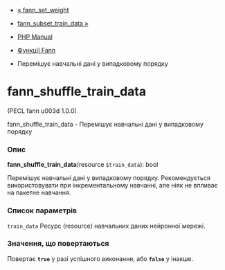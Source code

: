 - [« fann_set_weight](function.fann-set-weight.md)
- [fann_subset_train_data »](function.fann-subset-train-data.md)

- [PHP Manual](index.md)
- [Функції Fann](ref.fann.md)
- Перемішує навчальні дані у випадковому порядку

# fann_shuffle_train_data

(PECL fann u003d 1.0.0)

fann_shuffle_train_data - Перемішує навчальні дані у випадковому
порядку

### Опис

**fann_shuffle_train_data**(resource `$train_data`): bool

Перемішує навчальні дані у випадковому порядку. Рекомендується
використовувати при інкрементальному навчанні, але ніяк не впливає на
пакетне навчання.

### Список параметрів

`train_data`
Ресурс (resource) навчальних даних нейронної мережі.

### Значення, що повертаються

Повертає **`true`** у разі успішного виконання, або **`false`** у
інакше.
